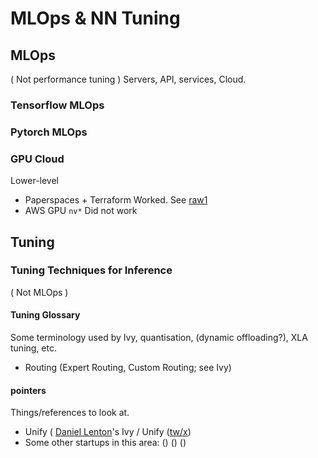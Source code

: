 # MLOps & NN Tuning

## MLOps
( Not performance tuning )
Servers, API, services, Cloud.

### Tensorflow MLOps
### Pytorch MLOps

### GPU Cloud
Lower-level

* Paperspaces + Terraform
Worked. See [raw1](https://github.com/sohale/gpu-experimentations/tree/8b273f26d6065ad90091982d26b5482002dda09a/experiments/raw1)
* AWS GPU
`nv*` Did not work

## Tuning

### Tuning Techniques for Inference
( Not MLOps )

#### Tuning Glossary
Some terminology used by Ivy, quantisation, (dynamic offloading?), XLA tuning, etc.
* Routing (Expert Routing, Custom Routing; see Ivy)

#### pointers
Things/references to look at.
* Unify ( [Daniel Lenton](https://www.linkedin.com/in/daniellenton/)'s Ivy / Unify ([tw/x](https://twitter.com/letsunifyai)) 
* Some other startups in this area: () () ()


